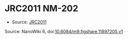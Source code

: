 <a name="material" />

# JRC2011 NM-202
<script type="application/ld+json">
  {
    "@context": "https://schema.org/",
    "@type": "ChemicalSubstance",
    "@id": "https://egonw.github.io/nanowiki/nanowiki350.html#material",
    "http://purl.org/dc/terms/conformsTo":
      {
        "@type": "CreativeWork",
        "@id": "https://bioschemas.org/profiles/ChemicalSubstance/0.4-RELEASE/"
      },
    "identfier": "350",
    "name": "JRC2011 NM-202",
    "url": "https://egonw.github.io/nanowiki/nanowiki350.html#material",
    "sameAs": "http://127.0.0.1/mediawiki/index.php/Special:URIResolver/JRC2011_NM-2D202"
  }
</script>


* Source: [JRC2011](articleJRC2011.md)


Source: NanoWiki 6, doi:[10.6084/m9.figshare.11897205.v1](https://doi.org/10.6084/m9.figshare.11897205.v1)
